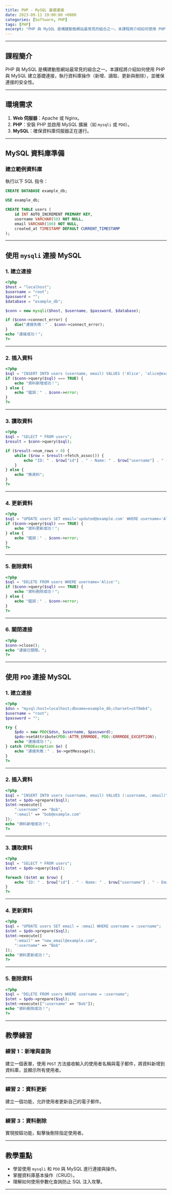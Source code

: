 ```yaml
---
title: PHP - MySQL 基礎連接 
date: 2023-09-11 19:00:00 +0800
categories: [Software, PHP]
tags: [PHP] 
excerpt: "PHP 與 MySQL 是構建動態網站最常見的組合之一。本課程將介紹如何使用 PHP 與 MySQL 建立基礎連接，執行資料庫操作（新增、讀取、更新與刪除），並確保連接的安全性。"
---
```


---

## 課程簡介  
PHP 與 MySQL 是構建動態網站最常見的組合之一。本課程將介紹如何使用 PHP 與 MySQL 建立基礎連接，執行資料庫操作（新增、讀取、更新與刪除），並確保連接的安全性。

---

## 環境需求  
1. **Web 伺服器**：Apache 或 Nginx。  
2. **PHP**：安裝 PHP 並啟用 MySQL 擴展（如 `mysqli` 或 `PDO`）。  
3. **MySQL**：確保資料庫伺服器正在運行。  

---

## MySQL 資料庫準備  

### 建立範例資料庫  
執行以下 SQL 指令：  
```sql
CREATE DATABASE example_db;

USE example_db;

CREATE TABLE users (
    id INT AUTO_INCREMENT PRIMARY KEY,
    username VARCHAR(50) NOT NULL,
    email VARCHAR(100) NOT NULL,
    created_at TIMESTAMP DEFAULT CURRENT_TIMESTAMP
);
```

---

## 使用 `mysqli` 連接 MySQL  

### 1. 建立連接  
```php
<?php
$host = "localhost";
$username = "root";
$password = "";
$database = "example_db";

$conn = new mysqli($host, $username, $password, $database);

if ($conn->connect_error) {
    die("連接失敗：" . $conn->connect_error);
}
echo "連接成功！";
?>
```

---

### 2. 插入資料  
```php
<?php
$sql = "INSERT INTO users (username, email) VALUES ('Alice', 'alice@example.com')";
if ($conn->query($sql) === TRUE) {
    echo "資料新增成功！";
} else {
    echo "錯誤：" . $conn->error;
}
?>
```

---

### 3. 讀取資料  
```php
<?php
$sql = "SELECT * FROM users";
$result = $conn->query($sql);

if ($result->num_rows > 0) {
    while ($row = $result->fetch_assoc()) {
        echo "ID: " . $row["id"] . " - Name: " . $row["username"] . " - Email: " . $row["email"] . "<br>";
    }
} else {
    echo "無資料";
}
?>
```

---

### 4. 更新資料  
```php
<?php
$sql = "UPDATE users SET email='updated@example.com' WHERE username='Alice'";
if ($conn->query($sql) === TRUE) {
    echo "資料更新成功！";
} else {
    echo "錯誤：" . $conn->error;
}
?>
```

---

### 5. 刪除資料  
```php
<?php
$sql = "DELETE FROM users WHERE username='Alice'";
if ($conn->query($sql) === TRUE) {
    echo "資料刪除成功！";
} else {
    echo "錯誤：" . $conn->error;
}
?>
```

---

### 6. 關閉連接  
```php
<?php
$conn->close();
echo "連接已關閉。";
?>
```

---

## 使用 `PDO` 連接 MySQL  

### 1. 建立連接  
```php
<?php
$dsn = "mysql:host=localhost;dbname=example_db;charset=utf8mb4";
$username = "root";
$password = "";

try {
    $pdo = new PDO($dsn, $username, $password);
    $pdo->setAttribute(PDO::ATTR_ERRMODE, PDO::ERRMODE_EXCEPTION);
    echo "連接成功！";
} catch (PDOException $e) {
    echo "連接失敗：" . $e->getMessage();
}
?>
```

---

### 2. 插入資料  
```php
<?php
$sql = "INSERT INTO users (username, email) VALUES (:username, :email)";
$stmt = $pdo->prepare($sql);
$stmt->execute([
    ":username" => "Bob",
    ":email" => "bob@example.com"
]);
echo "資料新增成功！";
?>
```

---

### 3. 讀取資料  
```php
<?php
$sql = "SELECT * FROM users";
$stmt = $pdo->query($sql);

foreach ($stmt as $row) {
    echo "ID: " . $row["id"] . " - Name: " . $row["username"] . " - Email: " . $row["email"] . "<br>";
}
?>
```

---

### 4. 更新資料  
```php
<?php
$sql = "UPDATE users SET email = :email WHERE username = :username";
$stmt = $pdo->prepare($sql);
$stmt->execute([
    ":email" => "new_email@example.com",
    ":username" => "Bob"
]);
echo "資料更新成功！";
?>
```

---

### 5. 刪除資料  
```php
<?php
$sql = "DELETE FROM users WHERE username = :username";
$stmt = $pdo->prepare($sql);
$stmt->execute([":username" => "Bob"]);
echo "資料刪除成功！";
?>
```

---

## 教學練習  

### 練習 1：新增與查詢  
建立一個表單，使用 `POST` 方法接收輸入的使用者名稱與電子郵件，將資料新增到資料庫，並顯示所有使用者。

---

### 練習 2：資料更新  
建立一個功能，允許使用者更新自己的電子郵件。

---

### 練習 3：資料刪除  
實現按鈕功能，點擊後刪除指定使用者。

---

## 教學重點  
- 學習使用 `mysqli` 和 `PDO` 與 MySQL 進行連接與操作。  
- 掌握資料庫基本操作（CRUD）。  
- 理解如何使用參數化查詢防止 SQL 注入攻擊。  

---
